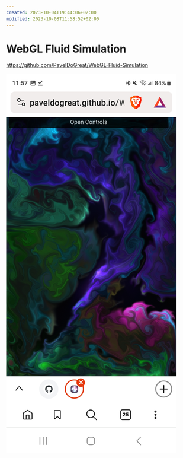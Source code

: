 ```yaml
---
created: 2023-10-04T19:44:06+02:00
modified: 2023-10-08T11:58:52+02:00
---
```


# WebGL Fluid Simulation

https://github.com/PavelDoGreat/WebGL-Fluid-Simulation

![Image](./d07f553422e2d5b9e501519391419503.jpg)
